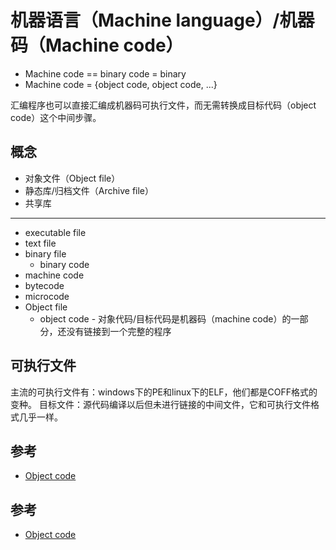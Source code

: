# 机器语言（Machine language）/机器码（Machine code）

* Machine code == binary code = binary
* Machine code = {object code, object code, ...}

汇编程序也可以直接汇编成机器码可执行文件，而无需转换成目标代码（object code）这个中间步骤。

## 概念

* 对象文件（Object file）
* 静态库/归档文件（Archive file）
* 共享库

---

* executable file
* text file
* binary file
  * binary code
* machine code
* bytecode
* microcode
* Object file
  * object code - 对象代码/目标代码是机器码（machine code）的一部分，还没有链接到一个完整的程序

## 可执行文件

主流的可执行文件有：windows下的PE和linux下的ELF，他们都是COFF格式的变种。
目标文件：源代码编译以后但未进行链接的中间文件，它和可执行文件格式几乎一样。

## 参考

* [Object code](https://en.wikipedia.org/wiki/Object_code)

## 参考

* [Object code](https://en.wikipedia.org/wiki/Object_code)